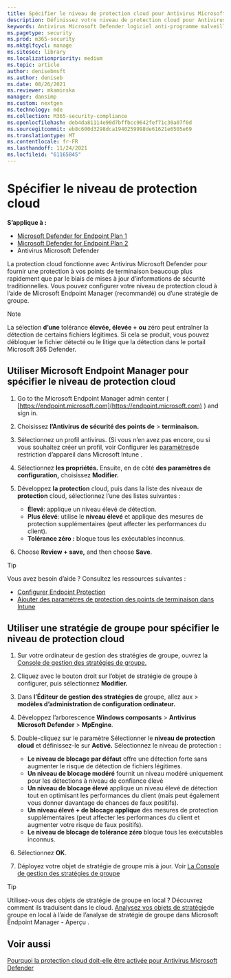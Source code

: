 ```yaml
---
title: Spécifier le niveau de protection cloud pour Antivirus Microsoft Defender
description: Définissez votre niveau de protection cloud pour Antivirus Microsoft Defender.
keywords: Antivirus Microsoft Defender logiciel anti-programme malveillant, sécurité, defender, cloud, aggressiveness, niveau de protection
ms.pagetype: security
ms.prod: m365-security
ms.mktglfcycl: manage
ms.sitesec: library
ms.localizationpriority: medium
ms.topic: article
author: denisebmsft
ms.author: deniseb
ms.date: 08/26/2021
ms.reviewer: mkaminska
manager: dansimp
ms.custom: nextgen
ms.technology: mde
ms.collection: M365-security-compliance
ms.openlocfilehash: deb4da81114e90d7bffbcc9642fef71c30a07f0d
ms.sourcegitcommit: eb8c600d3298dca1940259998de61621e6505e69
ms.translationtype: MT
ms.contentlocale: fr-FR
ms.lasthandoff: 11/24/2021
ms.locfileid: "61165845"
---
```

# <a name="specify-the-cloud-protection-level"></a>Spécifier le niveau de protection cloud

**S’applique à :**
- [Microsoft Defender for Endpoint Plan 1](https://go.microsoft.com/fwlink/?linkid=2154037)
- [Microsoft Defender for Endpoint Plan 2](https://go.microsoft.com/fwlink/?linkid=2154037)
- Antivirus Microsoft Defender

La protection cloud fonctionne avec Antivirus Microsoft Defender pour fournir une protection à vos points de terminaison beaucoup plus rapidement que par le biais de mises à jour d’informations de sécurité traditionnelles. Vous pouvez configurer votre niveau de protection cloud à l’aide de Microsoft Endpoint Manager (recommandé) ou d’une stratégie de groupe.

> [!NOTE]
> La sélection **d’une** tolérance **élevée, élevée +** **ou** zéro peut entraîner la détection de certains fichiers légitimes. Si cela se produit, vous pouvez débloquer le fichier détecté ou le litige que la détection dans le portail Microsoft 365 Defender.

## <a name="use-microsoft-endpoint-manager-to-specify-the-level-of-cloud-protection"></a>Utiliser Microsoft Endpoint Manager pour spécifier le niveau de protection cloud

1. Go to the Microsoft Endpoint Manager admin center ( [https://endpoint.microsoft.com](https://endpoint.microsoft.com) ) and sign in.

2. Choisissez **l’Antivirus de sécurité des points de** \> **terminaison.**

3. Sélectionnez un profil antivirus. (Si vous n’en avez pas encore, ou si vous souhaitez créer un profil, voir Configurer les [paramètres](/intune/device-restrictions-configure)de restriction d’appareil dans Microsoft Intune .

4. Sélectionnez **les propriétés.** Ensuite, en de côté **des paramètres de configuration,** choisissez **Modifier.**

5. Développez **la protection** cloud, puis dans la liste des niveaux de **protection** cloud, sélectionnez l’une des listes suivantes :

    - **Élevé**: applique un niveau élevé de détection.
    - **Plus élevé**: utilise le **niveau élevé** et applique des mesures de protection supplémentaires (peut affecter les performances du client).
    - **Tolérance zéro :** bloque tous les exécutables inconnus.

6. Choose **Review + save,** and then choose **Save**.

> [!TIP]
> Vous avez besoin d’aide ? Consultez les ressources suivantes :
>
> - [Configurer Endpoint Protection](/mem/configmgr/protect/deploy-use/endpoint-protection-configure)
> - [Ajouter des paramètres de protection des points de terminaison dans Intune](/mem/intune/protect/endpoint-protection-configure)

## <a name="use-group-policy-to-specify-the-level-of-cloud-protection"></a>Utiliser une stratégie de groupe pour spécifier le niveau de protection cloud

1. Sur votre ordinateur de gestion des stratégies de groupe, ouvrez la [Console de gestion des stratégies de groupe.](/previous-versions/windows/it-pro/windows-server-2008-R2-and-2008/cc731212(v=ws.11))

2. Cliquez avec le bouton droit sur l’objet de stratégie de groupe à configurer, puis sélectionnez **Modifier.**

3. Dans **l’Éditeur de gestion des stratégies de** groupe, allez aux  \> **modèles d’administration de configuration ordinateur.**

4. Développez l’arborescence **Windows composants** \> **Antivirus Microsoft Defender** \> **MpEngine**.

5. Double-cliquez sur le paramètre Sélectionner le **niveau de protection cloud** et définissez-le sur **Activé.** Sélectionnez le niveau de protection :
    - **Le niveau de blocage par défaut** offre une détection forte sans augmenter le risque de détection de fichiers légitimes.
    - **Un niveau de blocage modéré** fournit un niveau modéré uniquement pour les détections à niveau de confiance élevé
    - **Un niveau de blocage élevé** applique un niveau élevé de détection tout en optimisant les performances du client (mais peut également vous donner davantage de chances de faux positifs).
    - **Un niveau élevé + de blocage applique** des mesures de protection supplémentaires (peut affecter les performances du client et augmenter votre risque de faux positifs).
    - **Le niveau de blocage de tolérance zéro** bloque tous les exécutables inconnus.

6. Sélectionnez **OK**.

7. Déployez votre objet de stratégie de groupe mis à jour. Voir [La Console de gestion des stratégies de groupe](/windows/win32/srvnodes/group-policy)

> [!TIP]
> Utilisez-vous des objets de stratégie de groupe en local ? Découvrez comment ils traduisent dans le cloud. [Analysez vos objets de stratégie](/mem/intune/configuration/group-policy-analytics)de groupe en local à l’aide de l’analyse de stratégie de groupe dans Microsoft Endpoint Manager - Aperçu . 
  
## <a name="see-also"></a>Voir aussi

[Pourquoi la protection cloud doit-elle être activée pour Antivirus Microsoft Defender](why-cloud-protection-should-be-on-mdav.md)
